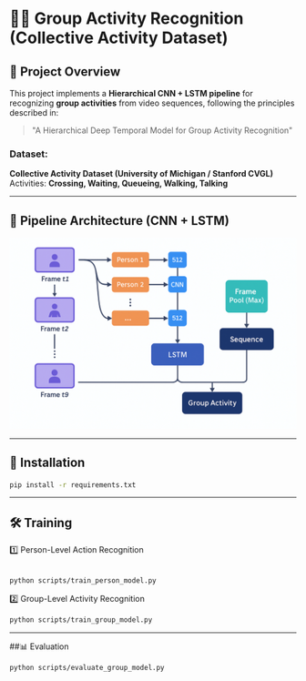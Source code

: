 # 🏃‍♂️ Group Activity Recognition (Collective Activity Dataset)

## 📄 Project Overview

This project implements a **Hierarchical CNN + LSTM pipeline** for recognizing **group activities** from video sequences, following the principles described in:  
> "A Hierarchical Deep Temporal Model for Group Activity Recognition"

### **Dataset:**
**Collective Activity Dataset (University of Michigan / Stanford CVGL)**  
Activities: **Crossing, Waiting, Queueing, Walking, Talking**

---

## 🚀 Pipeline Architecture (CNN + LSTM)

<p align="center">
  <img src="outputs/group_activity_pipeline.png" alt="Pipeline Diagram" width="600"/>
</p>

---

## 🔧 Installation
```bash
pip install -r requirements.txt
```
---

##  🛠️ Training
1️⃣ Person-Level Action Recognition
```bash

python scripts/train_person_model.py
```
2️⃣ Group-Level Activity Recognition
```bash
python scripts/train_group_model.py
```
---

##📊 Evaluation
```bash
python scripts/evaluate_group_model.py
```
